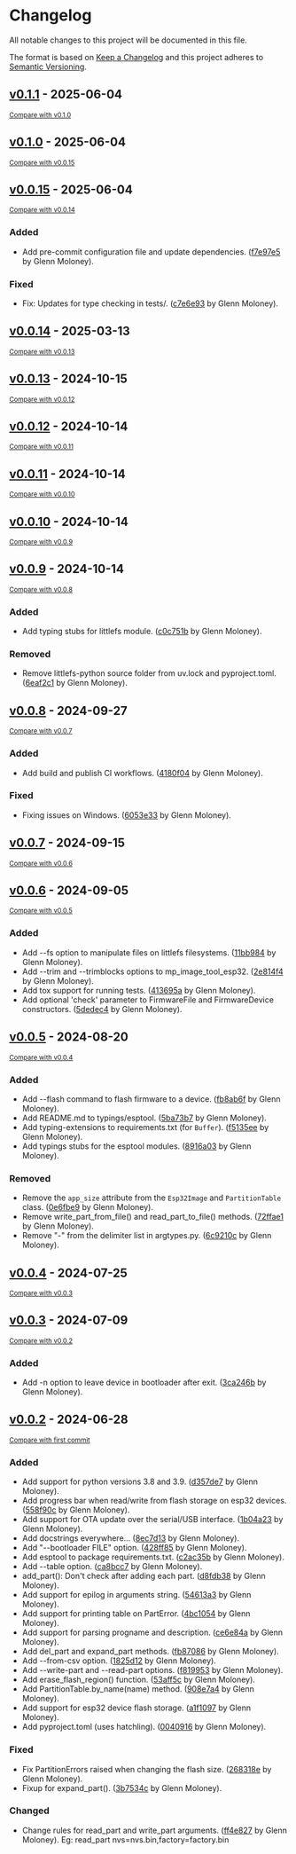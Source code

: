# Changelog

All notable changes to this project will be documented in this file.

The format is based on [Keep a Changelog](http://keepachangelog.com/en/1.0.0/)
and this project adheres to [Semantic Versioning](http://semver.org/spec/v2.0.0.html).

<!-- insertion marker -->
## [v0.1.1](https://github.com/glenn20/mp-image-tool-esp32/releases/tag/v0.1.1) - 2025-06-04

<small>[Compare with v0.1.0](https://github.com/glenn20/mp-image-tool-esp32/compare/v0.1.0...v0.1.1)</small>

## [v0.1.0](https://github.com/glenn20/mp-image-tool-esp32/releases/tag/v0.1.0) - 2025-06-04

<small>[Compare with v0.0.15](https://github.com/glenn20/mp-image-tool-esp32/compare/v0.0.15...v0.1.0)</small>

## [v0.0.15](https://github.com/glenn20/mp-image-tool-esp32/releases/tag/v0.0.15) - 2025-06-04

<small>[Compare with v0.0.14](https://github.com/glenn20/mp-image-tool-esp32/compare/v0.0.14...v0.0.15)</small>

### Added

- Add pre-commit configuration file and update dependencies. ([f7e97e5](https://github.com/glenn20/mp-image-tool-esp32/commit/f7e97e5da8bce8e80136786b9ed5bc98f73edf8b) by Glenn Moloney).

### Fixed

- Fix: Updates for type checking in tests/. ([c7e6e93](https://github.com/glenn20/mp-image-tool-esp32/commit/c7e6e938bc8898c952a639b9dbaae54d0a41b5b3) by Glenn Moloney).

## [v0.0.14](https://github.com/glenn20/mp-image-tool-esp32/releases/tag/v0.0.14) - 2025-03-13

<small>[Compare with v0.0.13](https://github.com/glenn20/mp-image-tool-esp32/compare/v0.0.13...v0.0.14)</small>

## [v0.0.13](https://github.com/glenn20/mp-image-tool-esp32/releases/tag/v0.0.13) - 2024-10-15

<small>[Compare with v0.0.12](https://github.com/glenn20/mp-image-tool-esp32/compare/v0.0.12...v0.0.13)</small>

## [v0.0.12](https://github.com/glenn20/mp-image-tool-esp32/releases/tag/v0.0.12) - 2024-10-14

<small>[Compare with v0.0.11](https://github.com/glenn20/mp-image-tool-esp32/compare/v0.0.11...v0.0.12)</small>

## [v0.0.11](https://github.com/glenn20/mp-image-tool-esp32/releases/tag/v0.0.11) - 2024-10-14

<small>[Compare with v0.0.10](https://github.com/glenn20/mp-image-tool-esp32/compare/v0.0.10...v0.0.11)</small>

## [v0.0.10](https://github.com/glenn20/mp-image-tool-esp32/releases/tag/v0.0.10) - 2024-10-14

<small>[Compare with v0.0.9](https://github.com/glenn20/mp-image-tool-esp32/compare/v0.0.9...v0.0.10)</small>

## [v0.0.9](https://github.com/glenn20/mp-image-tool-esp32/releases/tag/v0.0.9) - 2024-10-14

<small>[Compare with v0.0.8](https://github.com/glenn20/mp-image-tool-esp32/compare/v0.0.8...v0.0.9)</small>

### Added

- Add typing stubs for littlefs module. ([c0c751b](https://github.com/glenn20/mp-image-tool-esp32/commit/c0c751be6d000ff55f2c27e01c1ef96b18e82a12) by Glenn Moloney).

### Removed

- Remove littlefs-python source folder from uv.lock and pyproject.toml. ([6eaf2c1](https://github.com/glenn20/mp-image-tool-esp32/commit/6eaf2c1ed2580cb39e623e4a0c6f4b54401db0b3) by Glenn Moloney).

## [v0.0.8](https://github.com/glenn20/mp-image-tool-esp32/releases/tag/v0.0.8) - 2024-09-27

<small>[Compare with v0.0.7](https://github.com/glenn20/mp-image-tool-esp32/compare/v0.0.7...v0.0.8)</small>

### Added

- Add build and publish CI workflows. ([4180f04](https://github.com/glenn20/mp-image-tool-esp32/commit/4180f04e4f2b931f62f4f98bfc2d6de004621720) by Glenn Moloney).

### Fixed

- Fixing issues on Windows. ([6053e33](https://github.com/glenn20/mp-image-tool-esp32/commit/6053e33d47f26ce538eaeacb4d9cd7332cbfdd21) by Glenn Moloney).

## [v0.0.7](https://github.com/glenn20/mp-image-tool-esp32/releases/tag/v0.0.7) - 2024-09-15

<small>[Compare with v0.0.6](https://github.com/glenn20/mp-image-tool-esp32/compare/v0.0.6...v0.0.7)</small>

## [v0.0.6](https://github.com/glenn20/mp-image-tool-esp32/releases/tag/v0.0.6) - 2024-09-05

<small>[Compare with v0.0.5](https://github.com/glenn20/mp-image-tool-esp32/compare/v0.0.5...v0.0.6)</small>

### Added

- Add --fs option to manipulate files on littlefs filesystems. ([11bb984](https://github.com/glenn20/mp-image-tool-esp32/commit/11bb984098ad04e969512a4e3cb7b53901f2d743) by Glenn Moloney).
- Add --trim and --trimblocks options to mp_image_tool_esp32. ([2e814f4](https://github.com/glenn20/mp-image-tool-esp32/commit/2e814f4b1541cd8c505f586b8f02796c441611b5) by Glenn Moloney).
- Add tox support for running tests. ([413695a](https://github.com/glenn20/mp-image-tool-esp32/commit/413695ac65fd03930fb5bb7364c1184006fe4db6) by Glenn Moloney).
- Add optional 'check' parameter to FirmwareFile and FirmwareDevice constructors. ([5dedec4](https://github.com/glenn20/mp-image-tool-esp32/commit/5dedec4d813b11d1ec9c0f43d2901140e7968666) by Glenn Moloney).

## [v0.0.5](https://github.com/glenn20/mp-image-tool-esp32/releases/tag/v0.0.5) - 2024-08-20

<small>[Compare with v0.0.4](https://github.com/glenn20/mp-image-tool-esp32/compare/v0.0.4...v0.0.5)</small>

### Added

- Add --flash command to flash firmware to a device. ([fb8ab6f](https://github.com/glenn20/mp-image-tool-esp32/commit/fb8ab6f810a34cc7da6b9b2e02b876865e2712ef) by Glenn Moloney).
- Add README.md to typings/esptool. ([5ba73b7](https://github.com/glenn20/mp-image-tool-esp32/commit/5ba73b7999a5c205ed81331b3bd7b40de5c3cb6d) by Glenn Moloney).
- Add typing-extensions to requirements.txt (for `Buffer`). ([f5135ee](https://github.com/glenn20/mp-image-tool-esp32/commit/f5135ee661a3b9a6b02da7b5637bc6f2c91e496b) by Glenn Moloney).
- Add typings stubs for the esptool modules. ([8916a03](https://github.com/glenn20/mp-image-tool-esp32/commit/8916a03937057b08e5f91706ae64eb11d9fe6980) by Glenn Moloney).

### Removed

- Remove the `app_size` attribute from the `Esp32Image` and `PartitionTable` class. ([0e6fbe9](https://github.com/glenn20/mp-image-tool-esp32/commit/0e6fbe91b5a89e6aabc1311e0eaea3b8c6a3bde0) by Glenn Moloney).
- Remove write_part_from_file() and read_part_to_file() methods. ([72ffae1](https://github.com/glenn20/mp-image-tool-esp32/commit/72ffae1937463bab22657fc9068ce824fce91d76) by Glenn Moloney).
- Remove "-" from the delimiter list in argtypes.py. ([6c9210c](https://github.com/glenn20/mp-image-tool-esp32/commit/6c9210ccd50c729df3afda7c891623265a2e6b28) by Glenn Moloney).

## [v0.0.4](https://github.com/glenn20/mp-image-tool-esp32/releases/tag/v0.0.4) - 2024-07-25

<small>[Compare with v0.0.3](https://github.com/glenn20/mp-image-tool-esp32/compare/v0.0.3...v0.0.4)</small>

## [v0.0.3](https://github.com/glenn20/mp-image-tool-esp32/releases/tag/v0.0.3) - 2024-07-09

<small>[Compare with v0.0.2](https://github.com/glenn20/mp-image-tool-esp32/compare/v0.0.2...v0.0.3)</small>

### Added

- Add -n option to leave device in bootloader after exit. ([3ca246b](https://github.com/glenn20/mp-image-tool-esp32/commit/3ca246b751321c382f479c8a4af636424ad69295) by Glenn Moloney).

## [v0.0.2](https://github.com/glenn20/mp-image-tool-esp32/releases/tag/v0.0.2) - 2024-06-28

<small>[Compare with first commit](https://github.com/glenn20/mp-image-tool-esp32/compare/7b772dc29b5ba747391865c7331a0db8ba060f02...v0.0.2)</small>

### Added

- Add support for python versions 3.8 and 3.9. ([d357de7](https://github.com/glenn20/mp-image-tool-esp32/commit/d357de7c794e761d4d41d2d5bcca892e8d44adce) by Glenn Moloney).
- Add progress bar when read/write from flash storage on esp32 devices. ([558f90c](https://github.com/glenn20/mp-image-tool-esp32/commit/558f90cfeec8a7548dee7cf6eda0d96eee71db47) by Glenn Moloney).
- Add support for OTA update over the serial/USB interface. ([1b04a23](https://github.com/glenn20/mp-image-tool-esp32/commit/1b04a2323088593e6a6bbf8e0b23bb41df0f482e) by Glenn Moloney).
- Add docstrings everywhere... ([8ec7d13](https://github.com/glenn20/mp-image-tool-esp32/commit/8ec7d13d32a865abb5ea4cf10e74fc254de2a603) by Glenn Moloney).
- Add "--bootloader FILE" option. ([428ff85](https://github.com/glenn20/mp-image-tool-esp32/commit/428ff8537f4b4ebb1c62b24531bf5c3336153710) by Glenn Moloney).
- Add esptool to package requirements.txt. ([c2ac35b](https://github.com/glenn20/mp-image-tool-esp32/commit/c2ac35bb9745eb6a7d995f521cf0b0454f192981) by Glenn Moloney).
- Add --table option. ([ca8bcc7](https://github.com/glenn20/mp-image-tool-esp32/commit/ca8bcc78e179edf3ecd2ecca094fc74afc8448a1) by Glenn Moloney).
- add_part(): Don't check after adding each part. ([d8fdb38](https://github.com/glenn20/mp-image-tool-esp32/commit/d8fdb38a7a07368d062d6bc900c1bdd0632ebeee) by Glenn Moloney).
- Add support for epilog in arguments string. ([54613a3](https://github.com/glenn20/mp-image-tool-esp32/commit/54613a310c38195735bc9976789817a814e63bea) by Glenn Moloney).
- Add support for printing table on PartError. ([4bc1054](https://github.com/glenn20/mp-image-tool-esp32/commit/4bc1054427aa172f1ec76ba79722b062a978e753) by Glenn Moloney).
- Add support for parsing progname and description. ([ce6e84a](https://github.com/glenn20/mp-image-tool-esp32/commit/ce6e84a9b081d70393503a6fc81b9e688a0cbe62) by Glenn Moloney).
- Add del_part and expand_part methods. ([fb87086](https://github.com/glenn20/mp-image-tool-esp32/commit/fb87086750c7243a3846b0d80f572ac20c4adbad) by Glenn Moloney).
- Add --from-csv option. ([1825d12](https://github.com/glenn20/mp-image-tool-esp32/commit/1825d12d75098ca535854d50b3449d48a520177f) by Glenn Moloney).
- Add --write-part and --read-part options. ([f819953](https://github.com/glenn20/mp-image-tool-esp32/commit/f819953c3714bc3ea220c00027e576da30701f81) by Glenn Moloney).
- Add erase_flash_region() function. ([53aff5c](https://github.com/glenn20/mp-image-tool-esp32/commit/53aff5c34ccedd1a01fbfbd74aaa658c8456b068) by Glenn Moloney).
- Add PartitionTable.by_name(name) method. ([908e7a4](https://github.com/glenn20/mp-image-tool-esp32/commit/908e7a486a2b7d3f35a699b5b222287eeecef343) by Glenn Moloney).
- Add support for esp32 device flash storage. ([a1f1097](https://github.com/glenn20/mp-image-tool-esp32/commit/a1f1097bbe4c138211a4becc205f86460737a9ea) by Glenn Moloney).
- Add pyproject.toml (uses hatchling). ([0040916](https://github.com/glenn20/mp-image-tool-esp32/commit/00409162bbbd46b86fe7eed59771bd8aaf33d0d4) by Glenn Moloney).

### Fixed

- Fix PartitionErrors raised when changing the flash size. ([268318e](https://github.com/glenn20/mp-image-tool-esp32/commit/268318ea8e27456674ae18f3ec2a020e8103abd2) by Glenn Moloney).
- Fixup for expand_part(). ([3b7534c](https://github.com/glenn20/mp-image-tool-esp32/commit/3b7534c56f7bddf5c1aa620bda273363801134e0) by Glenn Moloney).

### Changed

- Change rules for read_part and write_part arguments. ([ff4e827](https://github.com/glenn20/mp-image-tool-esp32/commit/ff4e8276cd20535e304d1f545cae772183c3d4ee) by Glenn Moloney). Eg: read_part nvs=nvs.bin,factory=factory.bin
